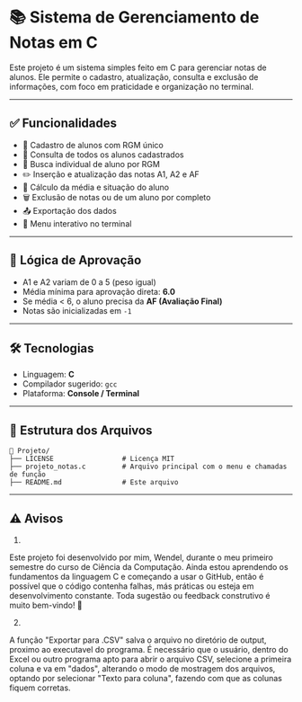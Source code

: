 # 📚 Sistema de Gerenciamento de Notas em C

Este projeto é um sistema simples feito em C para gerenciar notas de alunos. Ele permite o cadastro, atualização, consulta e exclusão de informações, com foco em praticidade e organização no terminal.

---

## ✅ Funcionalidades

- 📌 Cadastro de alunos com RGM único
- 🧾 Consulta de todos os alunos cadastrados
- 🔎 Busca individual de aluno por RGM
- ✏️ Inserção e atualização das notas A1, A2 e AF
- 🧮 Cálculo da média e situação do aluno
- 🗑️ Exclusão de notas ou de um aluno por completo
- 📤 Exportação dos dados
- 📘 Menu interativo no terminal

---

## 🧠 Lógica de Aprovação

- A1 e A2 variam de 0 a 5 (peso igual)
- Média mínima para aprovação direta: **6.0**
- Se média < 6, o aluno precisa da **AF (Avaliação Final)**
- Notas são inicializadas em `-1`

---

## 🛠️ Tecnologias

- Linguagem: **C**
- Compilador sugerido: `gcc`
- Plataforma: **Console / Terminal**

---

## 📂 Estrutura dos Arquivos

```plaintext
📁 Projeto/
├── LICENSE                 # Licença MIT
├── projeto_notas.c         # Arquivo principal com o menu e chamadas de função
├── README.md               # Este arquivo
```
---

## ⚠️ Avisos
1)
Este projeto foi desenvolvido por mim, Wendel, durante o meu primeiro semestre do curso de Ciência da Computação.
Ainda estou aprendendo os fundamentos da linguagem C e começando a usar o GitHub, então é possível que o código contenha falhas, más práticas ou esteja em desenvolvimento constante.
Toda sugestão ou feedback construtivo é muito bem-vindo! 🙌

2)
A função "Exportar para .CSV" salva o arquivo no diretório de output, proximo ao executavel do programa.
É necessário que o usuário, dentro do Excel ou outro programa apto para abrir o arquivo CSV, selecione a primeira coluna e va em "dados", alterando o modo de mostragem dos arquivos,
optando por selecionar "Texto para coluna", fazendo com que as colunas fiquem corretas.

